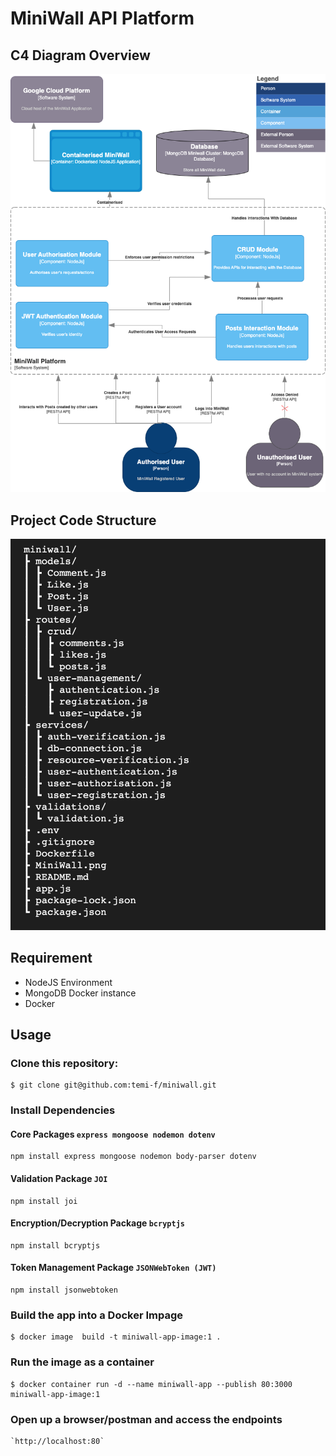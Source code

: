 # MiniWall API Platform
## C4 Diagram Overview
![MiniWall Architecture](./MiniWall.png)

## Project Code Structure
![MiniWall Code Structure](./project-structure.png)

## Requirement

- NodeJS Environment
- MongoDB Docker instance
- Docker


## Usage

### Clone this repository:

```
$ git clone git@github.com:temi-f/miniwall.git
```

### Install Dependencies
#### Core Packages `express mongoose nodemon dotenv`
```shell
npm install express mongoose nodemon body-parser dotenv
```

#### Validation Package `JOI`
```shell
npm install joi
```

#### Encryption/Decryption Package `bcryptjs`
```shell
npm install bcryptjs
```

#### Token Management Package `JSONWebToken (JWT)`
```shell
npm install jsonwebtoken
```


### Build the app into a Docker Impage
```
$ docker image  build -t miniwall-app-image:1 .
```

### Run the image as a container
```
$ docker container run -d --name miniwall-app --publish 80:3000 miniwall-app-image:1
```

### Open up a browser/postman and access the endpoints
```
`http://localhost:80`
```